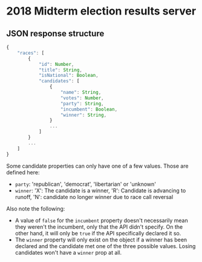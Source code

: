 # 2018 Midterm election results server

## JSON response structure

```JavaScript
{
    "races": [
        {
            "id": Number,
            "title": String,
            "isNational": Boolean,
            "candidates": [
                {
                    "name": String,
                    "votes": Number,
                    "party": String,
                    "incumbent": Boolean,
                    "winner": String,
                }
                ...
            ]
        }
        ...
    ]
}
```

Some candidate properties can only have one of a few values. Those are defined here:

 - `party`: 'republican', 'democrat', 'libertarian' or 'unknown'
 - `winner`: 'X': The candidate is a winner, 'R': Candidate is advancing to runoff, 'N': candidate no longer winner due to race call reversal

Also note the following:
 - A value of `false` for the `incumbent` property doesn't necessarily mean they weren't the incumbent, only that the API didn't specify. On the other hand, it will only be `true` if the API specifically declared it so.
 - The `winner` property will only exist on the object if a winner has been declared and the candidate met one of the three possible values. Losing candidates won't have a `winner` prop at all.
